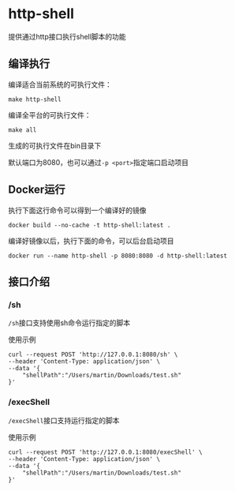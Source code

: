 # http-shell

提供通过http接口执行shell脚本的功能

## 编译执行

编译适合当前系统的可执行文件：
```
make http-shell
```

编译全平台的可执行文件：
```
make all
```

生成的可执行文件在bin目录下

默认端口为8080，也可以通过`-p <port>`指定端口启动项目


## Docker运行

执行下面这行命令可以得到一个编译好的镜像
```
docker build --no-cache -t http-shell:latest .
```

编译好镜像以后，执行下面的命令，可以后台启动项目
```
docker run --name http-shell -p 8080:8080 -d http-shell:latest
```

## 接口介绍

### /sh

`/sh`接口支持使用sh命令运行指定的脚本

使用示例
```
curl --request POST 'http://127.0.0.1:8080/sh' \
--header 'Content-Type: application/json' \
--data '{
    "shellPath":"/Users/martin/Downloads/test.sh"
}'
```

### /execShell

`/execShell`接口支持运行指定的脚本

使用示例
```
curl --request POST 'http://127.0.0.1:8080/execShell' \
--header 'Content-Type: application/json' \
--data '{
    "shellPath":"/Users/martin/Downloads/test.sh"
}'
```


